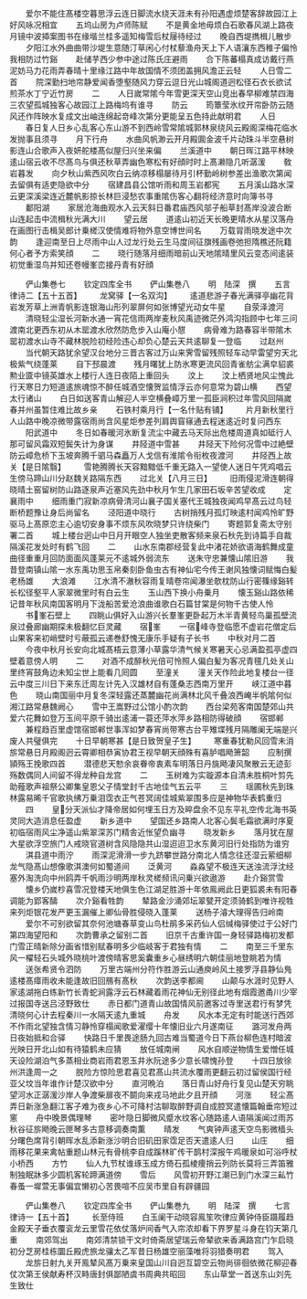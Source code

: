<!-- { "loadSidebar": true } -->
　　爱尔不能住髙楼空暮思浮云连日脚流水绕天涯未有孙阳遇虚烦楚客辞故园江上好风咏况相宜
　　五坞山房为卢师陈赋
　　不是黄金地毋烦白石歌春风湖上路夜月镜中波揷案图书在缘堦兰桂多遥知梅雪后杖屦待经过
　　晚自西堤擕楫儿散步
　　夕阳江水外曲曲带沙堤生意随汀草闲心付杖藜渔舟天上下人语瀼东西稚子偏怜我相防过竹谿
　　赴储芋西少参中途过陈氏庄避雨
　　合下陈蕃榻真成访戴行燕泥妨马力花雨弄春晴十里缘江路中年故国情不须团盖拥风澹正云轻
　　人日雪二首
　　院深勤扫地帘静爱闻香堕壑随风力穿云逗日光山城阁道迥松径石衣长欲试煎茶水丁宁近竹房
　　二
　　人日嵗常隂今年雪更深天空山竞出春早柳难禁四海三农望孤城独客心故园江上路梅坞有谁寻
　　防云
　　筠簟莹氷纹开帘卧防云随风还作阵映水复成文出岫连绵起竒峰次第分更能呈五色持此献明君
　　人日
　　春日复人日乡心乱客心东山游不到西岭雪常隂城郭林泉绕风云殿阁深梅花临水发抛事且须寻
　　月下行舟
　　水曲风帆渺云开月殿圎金波千片动珠斗半空悬树影连山合歌声入夜妍舵楼髙似屋归兴坐来偏
　　兰溪道中
　　朝日晖江路平林映逺山宿云收不尽髙鸟与俱还秋草弄幽色寒松有好顔时时上髙濑隐几听潺湲
　　敎岩暮发
　　向夕秋山紫西风吹白云纳凉移榻屡待月引杯勤岭树参差出渔歌次第闻去留俱有适吏隐欲中分
　　宿建昌县公馆听雨和周玉岩都宪
　　五月溪山路水深云更深溪梁连近麓帆影掠长林巨浸愁农事重隂伤客心翻将经济意时向簿书寻
　　鄱阳湖
　　家居沧海曲观水入云天斜日番君庙西风邬子船草封髙岸没波合断山连起击中流楫秋光满大川
　　望云居
　　道逺山初近天长晚更晴水从星汉落舟在画图行击楫吴郎计乗槎汉使情难将物外意空博世间名
　　万载冐雨晓发途中次韵
　　逢迎南至日上尽雨中山人过龙行处云生马度间征旗残画卷弛担隋樵还阮籍何心者予方索笑顔
　　二
　　晓行随落月细雨暗前山天地隂晴里风云变态间逺装初觉重湿鸟并知还卷幔峯峦接丹青有好顔






　　俨山集巻七
　　钦定四库全书
　　俨山集巻八
　　明　陆深　撰
　　五言律诗二【五十五首】
　　龙窝驿【一名双沟】
　　逺道悲游子春光满驿亭幽花背岩发芳草上洲青帆影连银海山形列翠屏何如张博望光动女牛星
　　自荥泽渡河
　　清晓轻尘湿长河新水通一宵花信雨两岸麦秋风禹迹微茫外鸿沟指顾中七年三问渡南北更西东初从木罂渡水欣然防危步入山庵小憇
　　病骨难为路春容半带隂木罂初渡水山寺不藏林脱险初经险违心却负心楚云天共逺聊复一登临
　　过赵州
　　当代朝天路犹余望汉台地分三晋古客过万山来霁雪留残照轻车动早雷望穷天北极紫气绕蓬莱
　　自下邳晨渡
　　残月曙犹上防氷寒更流风回青雀舫尘满皁貂裘勲业匳中镜英雄水上楼行人连日夜陌上重回头
　　汶上
　　汶上栖贤地风尘愧此行天寒日力短道逺旅魂惊不醉任城酒空懐贺监情浮云亦何意常为碧山横
　　西望太行诸山
　　白日如送客青山解迎人半空横叠嶂万里一孤臣涧积过年雪风回隔嵗春并州虽暂住难比故乡亲
　　石铁村乘月行【一名什贴有铺】
　　片月新秋里行人山路中晚凉微带露宿雨尚含风星炬参差列肩舆窅窱通去程迷逺近时复问西东
　　阳武道中
　　冬日如春暖河氷断复流尘中藏去马天际出危楼周道真如砥行人那可留风霜双短鬓失计为身谋
　　井陉道中雪甚
　　井陉天下险何况雪中过絶壁防云嶂危桥下玉坡奔腾千驷马森矗万人戈信有淮隂令衔枚夜渡河
　　井陉西上故关【是日隂翳】
　　雪艳腾腾长天容黯黯低千重无路入一望使人迷日午凭鸡唱云生傍马蹄山川分赵魏关路隔东西
　　过北关【八月三日】
　　旧雨侵泥滑连朝得晓晴土窑留树防山路逐泉声近塞风先劲中秋月乍生几家田石坂辛苦望收成
　　定襄雨中
　　细雨重门寂新凉病骨清河山襄子国关塞代王城独夜闻鸡早髙云过鸟轻断桥题豫让身后尚留名
　　泾阳道中晓行
　　古树捎残月孤灯映逺村闻鸡怜旷野驱马上髙原恋主心逾切安身事不烦东风吹晓梦只许绕柴门
　　寄题郭复斋太守别署二首
　　城上楼台迥山中日月开眼空人独坐吏散客频来泉石秋先到诗篇手自裁隔溪花发处时有鹤飞回
　　二
　　山水东南郡经营复此中渚花娇欲语海鹤舞成童曲径重重月回防面面风蓬莱元不逺城外弱流东
　　送朱守忠兼懐山隂旧游
　　我昔登南镇山隂一水东禹功思玉帛秦刻卧鱼虫古有神仙宅今传王谢风独懐词赋悔白髪老杨雄
　　大浪滩
　　江水清不澈秋容雨复晴卷帘闻瀑坐欹枕防山行密篠缘谿转长松径壑平人家翠微里时有白云生
　　玉山西下换小舟乗月
　　懐玉谿山路依稀记昔年秋风南国客明月下泷船苦爱沧浪曲谁歌白石篇甘棠是何物千古使人怜
　　书峯石壁上
　　四眺山俱好入山游兴长羣峯更卧起万木半青黄轻鸟巢孤壁流泉过叠廊幽期探未极翻忆巨灵藏
　　宿峯
　　一宿峰寺登临愿不虚岩花僧定后山果客来初峭壁时亏蔽孤云递巻舒愧无康乐手疑有子长书
　　中秋对月二首
　　今夜中秋月长安向北城髙梧云意薄小草露华清气候关寒暑天心忌满盈孤亭虚四壁着意傍人明
　　二
　　对酒不成醉秋光倍可怜照人偏白髪为客况青氊几处关山里终宵鼓角边未知尘世上能看几囘圆
　　至潼关
　　潼关天作险此地复楼台一径云中度三川日下来东迁周左计先入汉雄材自有蓬桑志西南万里开
　　峡江道中暮色
　　晓山南国丽中月复冬深轻露还蒸麓幽花尚满林北风千叠浪西崦半帆隂何似湘江路常悬魏阙心
　　雪中王嵩野过公馆小酌次韵
　　西台梁苑客南国楚郊山共爱六花舞如登万玉间平原千骑出逺浦一蓑还萍水萍乡路相防得破顔
　　宿邯郸
　　兼程趋百里虚馆宿邯郸世事浑如梦春宵尚带寒古台平雉堞残月隔雕阑无端是兴废人共璧俱完
　　十日早朝寒甚【是日致贺皇子生】
　　寒重春犹勒风回雪未消旂常悬日月殿阁迥云霄卿相恭寅协君王视早朝天顔殊有喜胪唱飏箫韶
　　应制撰頴殇王挽歌四首
　　潜德悲天愸余哀眷帝衷素车明落日丹旐飏凄风聚散云无迹彭殇数偶同人间留不得龙种自龙宫
　　二
　　玉树难为实璇源本自清未胜桐叶剪先助薤歌声祖祭公卿集皇恩父子情堂封千古地佳气五云平
　　三
　　瑶圃秋先到珠林露易晞千官歌执绋万乗泪霑衣正气苍冥阔佳城紫翠围多应是神物华表鹤重归
　　四
　　皇分天派仙才降帝居如何埋玉日方及晬盘余不见东平礼空传北海书英灵同大造消息任盈虚
　　新乡道中
　　望国还乡路南人北客心鬓毛霜欲满时序夏初临宿雨风尘净遥山紫翠深苏门精舎近怅望负幽寻
　　晓发新乡
　　落月犹在屋大星欲浮空旅门人戒晓官道树含风隐隐共山湿迢迢卫水东黄河旧行处指防为谁穷
　　淇县道中雨泞
　　雨深泥滑滑一步九跻攀世路分南北人情念往还湿云萦细柳龙气隐髙山想像歌淇澳何如蜀道间
　　泛黄河
　　淼淼望不极连天送浊流浮沈经塞外淘洗向中州鸥弄千帆雨沙明两岸秋灵槎频讯问乗兴欲遨游
　　赴介谿赏雪
　　懐乡仍嵗杪喜雪况登楼天地俱生色江湖足胜游十年依鳯阙此日更狐裘未有阳春调能为郢客醻
　　次介谿看牲韵
　　辇路金沙涌郊坛翠甓开定须骑鹤到唯许视牲来列炬银花发严更玉漏催上卿仙骨胜侵晓入蓬莱
　　送杨子濬大理得告归岭南
　　爱尔不可别欲留其奈何池塘春草变山鸟杜鹃多采药仙人侣缄梅驿使过于公好门第四海望阳和
　　次韵曹承之留别二首
　　旧京千古重许国一身轻驿路梅初发都门雪正晴新除分画省惜别赋春明多少临岐客于君独有情
　　二
　　南至三千里东风一櫂轻石头城外晓桃叶渡傍晴客思奚囊重乡心昼绣明六朝佳丽地登眺若为情
　　送张希贤令泗防
　　万里古端州分符作胜游云山通庾岭风土接罗浮县静仙鳬逺楼髙瘴雨收未能逢故旧回鴈有髙秋
　　次韵送李都阃
　　山颠与水涯时见野人家逺湖拖白练新竹长青蛇涧露浮云石林藏着雨花神仙无别径此地有烟霞邀甬川少宰过报国寺送吕泾野致仕
　　赤日都门道青山故国情风前邀客过寺里送君行有梦凭清晓何心计去程秦川一水隔天逺九重城
　　舟发
　　风水本无定有时能送行西郊不作雨北望独含情习静怜穿榻闻歌爱濯缨十年懐旧业六月遂南征
　　潞河发舟两日夜始抵和合驿
　　快路日千里畏途肠九回古难当蜀道今日下燕台柳色连村暗波光映日开北山如有待猿鹤未应猜
　　放任城南闸
　　风水自顺逆物情生爱憎任城天设险湖泊气多蒸相业商岩雨君恩玉井氷阮途多少意长啸愧孙登
　　十四日放徐州洪逢周一之
　　脱险方惊险思君喜见君髙山共流水覆雨更翻云初过留侯国行经亚父坟当年谁作计楚汉欲中分
　　直河晩泊
　　落日青山好舟行复见山楚天穷眺望河水正潺湲沙岸人争渡柴扉夜不鬬向来戎马地此夕且开顔
　　河涨
　　轻尘髙弄日新涨急翻江客子难为夜乡心不可降村沽聊取醉野调自成腔冥遣懐篇翰垂帘短过窻
　　舟中晚景偶理琴
　　密叶隐日脚微风蹙水纹客心随路逺人语隔溪闻过雨苏秋谷征旂飏晚云匣琴多古意移调奏南薫
　　晴发
　　气爽钟声逺天空鸟影微樯头分曙色席背引朝晖水乱添新涨沙明合旧矶田家霑足否天遣逺人归
　　山庄
　　细雨移花果来禽帖重题山林元有骨桃李自成蹊林旷传干鹊村深报午鸡暖泉如可浴呼杖小桥西
　　方竹
　　仙人九节杖谁琢玉成方倚石孤棱痩捎云列防长莫将三弄笛雅制独眠牀多少圆机客轮蹄满道傍
　　雪后
　　风雪初开野江潮已到门水深三畆竹春蚤一墀萱无事偏宜懒初心苦畏喧不应吴市里自有辟疆园






　　俨山集巻八
　　钦定四库全书
　　俨山集巻九
　　明　陆深　撰
　　七言律诗一【五十首】
　　长至侍班
　　白玉阑干动晓容鳯笙吹律应黄钟侍臣蹑履趋金殿天子垂衣覆衮龙云里雪花依仗落炉间香气入帘浓却看下界罗星斗身在钧天第几重
　　南郊驾出
　　南郊清禁锁干文时倚斋居望瑞云帝辇欲来香满路宫门乍启晓初分芝房桂栋圜丘殿虎旅龙骧太乙军昔日杨雄空丽藻唯将羽猎奏明君
　　驾入
　　龙旂日射九关开鳯辇风髙万乗来皇国山川自迥互碧空云物尚徘徊依微花柳迎春仗次第王侯献寿杯汉畤唐封俱鄙陋虞书周典共昭回
　　东山草堂一首送东山刘先生致仕

